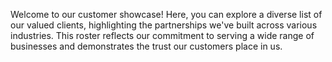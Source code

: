 Welcome to our customer showcase! Here, you can explore a diverse list of our valued clients, highlighting the partnerships we've built across various industries. This roster reflects our commitment to serving a wide range of businesses and demonstrates the trust our customers place in us.

